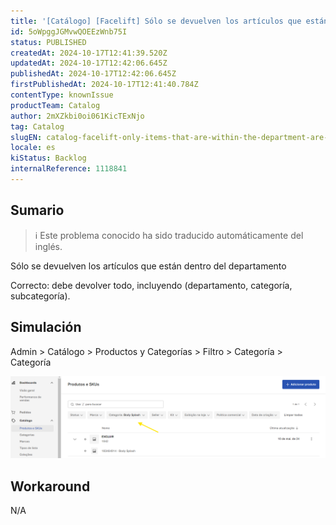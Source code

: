 ```yaml
---
title: '[Catálogo] [Facelift] Sólo se devuelven los artículos que están dentro del departamento'
id: 5oWpggJGMvwQOEEzWnb75I
status: PUBLISHED
createdAt: 2024-10-17T12:41:39.520Z
updatedAt: 2024-10-17T12:42:06.645Z
publishedAt: 2024-10-17T12:42:06.645Z
firstPublishedAt: 2024-10-17T12:41:40.784Z
contentType: knownIssue
productTeam: Catalog
author: 2mXZkbi0oi061KicTExNjo
tag: Catalog
slugEN: catalog-facelift-only-items-that-are-within-the-department-are-being-returned
locale: es
kiStatus: Backlog
internalReference: 1118841
---
```


## Sumario

>ℹ️ Este problema conocido ha sido traducido automáticamente del inglés.


Sólo se devuelven los artículos que están dentro del departamento

Correcto: debe devolver todo, incluyendo (departamento, categoría, subcategoría).


##

## Simulación



Admin > Catálogo > Productos y Categorías > Filtro > Categoría > Categoría

 ![](https://raw.githubusercontent.com/vtexdocs/known-issues/refs/heads/main/docs/es/known-issues/Catalog/catalogo-facelift-solo-se-devuelven-los-articulos-que-estan-dentro-del-departamento_1.png)


##

## Workaround


N/A





